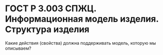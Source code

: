 # ГОСТ Р 3.003 СПЖЦ. Информационная модель изделия. Структура изделия


Какие действия (свойства) должна поддерживать модель, которую мы описываем?